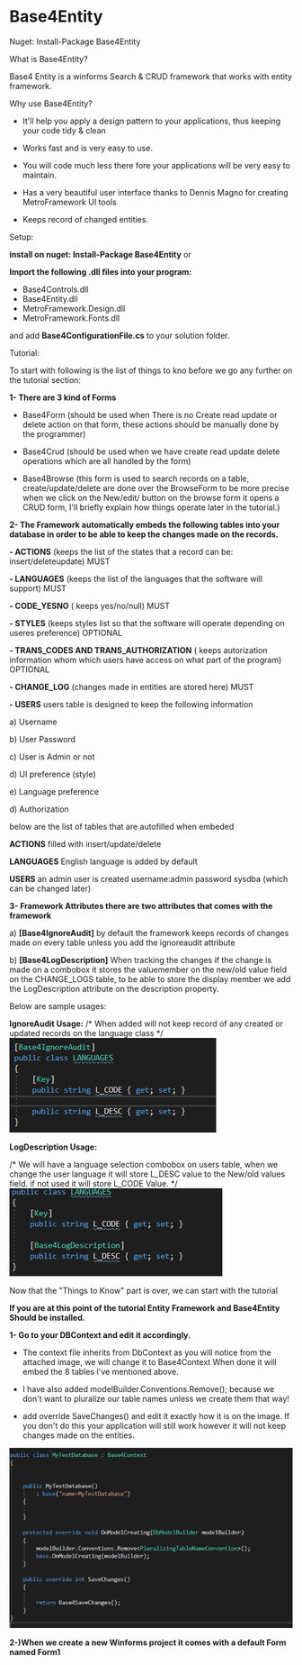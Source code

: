 # Base4Entity

Nuget:
Install-Package Base4Entity

What is Base4Entity?

Base4 Entity is a winforms Search & CRUD framework that works with entity framework.

Why use Base4Entity?

- It'll help you apply a design pattern to your applications, thus keeping your code tidy & clean

- Works fast and is very easy to use.

- You will code much less there fore your applications will be very easy to maintain.

- Has a very beautiful user interface thanks to Dennis Magno for creating MetroFramework UI tools

- Keeps record of changed entities.

Setup: 

  **install on nuget: Install-Package Base4Entity**  or

  **Import the following .dll files into your program:**
  
- Base4Controls.dll
- Base4Entity.dll
- MetroFramework.Design.dll
- MetroFramework.Fonts.dll

and add **Base4ConfigurationFile.cs** to your solution folder.

Tutorial:

To start with following is the list of things to kno before we go any further on the tutorial section:

**1- There are 3 kind of Forms**

   - Base4Form (should be used when There is no Create read update or delete action on that form, these actions should be manually done by the    programmer)
   
   - Base4Crud (should be used when we have create read update delete operations which are all handled by the form)
   
   - Base4Browse (this form is used to search records on a table, create/update/delete are done over the BrowseForm to be more precise when we click on the New/edit/ button on the browse form it opens a CRUD form, I'll briefly explain how things operate later in the tutorial.)
   
**2- The Framework automatically embeds the following tables into your database in order to be able to keep the changes made on the records.**

**- ACTIONS** (keeps the list of the states that a record can be: insert/deleteupdate) MUST

**- LANGUAGES** (keeps the list of the languages that the software will support) MUST

**- CODE_YESNO** ( keeps yes/no/null)  MUST

**- STYLES** (keeps styles list so that the software will operate depending on useres preference) OPTIONAL

**- TRANS_CODES AND TRANS_AUTHORIZATION** ( keeps autorization information whom which users have access on what part of the program) OPTIONAL

**- CHANGE_LOG** (changes made in entities are stored here) MUST

**- USERS**   users table is designed to keep the following information

  a) Username
  
  b) User Password 
  
  c) User is Admin or not
  
  d) UI preference (style)
  
  e) Language preference 
  
  d) Authorization

  below are the list of tables that are autofilled when embeded
  
  **ACTIONS** filled with insert/update/delete 
  
  **LANGUAGES** English language is added by default
  
  **USERS** an admin user is created username:admin password sysdba (which can be changed later) 
  
**3- Framework Attributes there are two attributes that comes with the framework**

  a) **[Base4IgnoreAudit]**   by default the framework keeps records of changes made on every table unless you add the ignoreaudit attribute
  
  b) **[Base4LogDescription]** When tracking the changes if the change is made on a combobox it stores the valuemember on the new/old value   field on the CHANGE_LOGS table, to be able to store the display member we add the LogDescription attribute on the description           property. 
  
 Below are sample usages:
 
  **IgnoreAudit Usage:** 
  /* When added will not keep record of any created or updated records on the language class */
   ![alt text](https://github.com/agunduz88/Base4Entity/blob/master/Tutorial%20Images/ignoreAudit.png)
   
   **LogDescription Usage:**
   
  /* We will have a language selection combobox on users table, when we change the user language it will store L_DESC value to the         New/old values field. if not used it will store L_CODE Value. */
   ![alt text](https://github.com/agunduz88/Base4Entity/blob/master/Tutorial%20Images/Base4LogDescription.png)
 
  
 Now that the "Things to Know" part is over, we can start with the tutorial
 
**If you are at this point of the tutorial Entity Framework and Base4Entity Should be installed.** 
 
 **1- Go to your DBContext and edit it accordingly.** 
 
 - The context file inherits from DbContext as you will notice from the attached image, we will change it to Base4Context
 When done it will embed the 8 tables I've mentioned above.
 
 - I have also added modelBuilder.Conventions.Remove<PluralizingTableNameConvention>(); 
  because we don't want to pluralize our table names unless we create them that way!
  
 - add override SaveChanges() and edit it exactly how it is on the image. If you don't do this your application will still work however it will not keep changes made on the entities.
 
 ![alt text](https://github.com/agunduz88/Base4Entity/blob/master/Tutorial%20Images/DbContext.png)
 
 **2-)When we create a new Winforms project it comes with a default Form named Form1**
